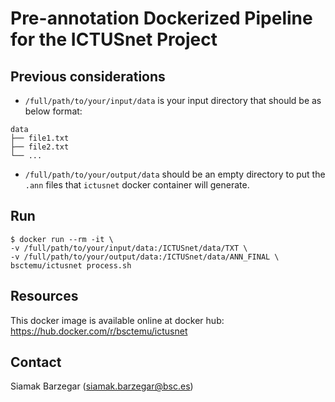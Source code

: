 # Pre-annotation Dockerized Pipeline for the ICTUSnet Project

## Previous considerations

- `/full/path/to/your/input/data` is your input directory that should be as below format:

```
data
├── file1.txt
├── file2.txt
└── ...
```

- `/full/path/to/your/output/data` should be an empty directory to put the `.ann` files that `ictusnet` docker container will generate.

## Run

```
$ docker run --rm -it \
-v /full/path/to/your/input/data:/ICTUSnet/data/TXT \
-v /full/path/to/your/output/data:/ICTUSnet/data/ANN_FINAL \
bsctemu/ictusnet process.sh
```

## Resources

This docker image is available online at docker hub:
https://hub.docker.com/r/bsctemu/ictusnet

## Contact
Siamak Barzegar (siamak.barzegar@bsc.es)
